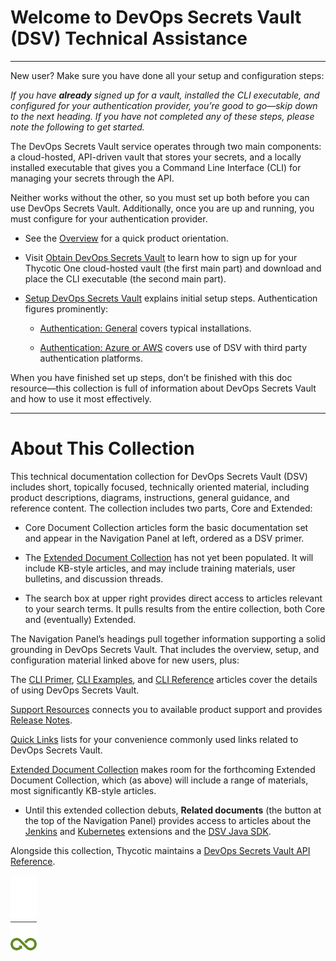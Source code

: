 ﻿[title]: # (Getting Started)
[tags]: # (DevOps Secrets Vault,DSV,)
[priority]: # (1)

# Welcome to DevOps Secrets Vault (DSV) Technical Assistance

  
---
  

New user? Make sure you have done all your setup and configuration steps:

*If you have **already** signed up for a vault, installed the CLI executable, and configured for your authentication provider, you’re good to go—skip down to the next heading. If you have not completed any of these steps, please note the following to get started.*

The DevOps Secrets Vault service operates through two main components: a cloud-hosted, API-driven vault that stores your secrets, and a locally installed executable that gives you a Command Line Interface (CLI) for managing your secrets through the API.

Neither works without the other, so you must set up both before you can use DevOps Secrets Vault. Additionally, once you are up and running, you must configure for your authentication provider.

* See the [Overview](./overview/index.md) for a quick product orientation.

* Visit [Obtain DevOps Secrets Vault](./obtain/index.md) to learn how to sign up for your Thycotic One cloud-hosted vault (the first main part) and download and place the CLI executable (the second main part).

* [Setup DevOps Secrets Vault](./setup/index.md) explains initial setup steps. Authentication figures prominently:

  * [Authentication: General](./authent-gen/index.md) covers typical installations.

  * [Authentication: Azure or AWS](./authent-azure-aws/index.md) covers use of DSV with third party authentication platforms.

When you have finished set up steps, don’t be finished with this doc resource—this collection is full of information about DevOps Secrets Vault and how to use it most effectively.

  
---
  

# About This Collection

This technical documentation collection for DevOps Secrets Vault (DSV) includes short, topically focused, technically oriented material, including product descriptions, diagrams, instructions, general guidance, and reference content. The collection includes two parts, Core and Extended:

* Core Document Collection articles form the basic documentation set and appear in the Navigation Panel at left, ordered as a DSV primer.

* The [Extended Document Collection](./extended/) has not yet been populated. It will include KB-style articles, and may include training materials, user bulletins, and discussion threads.
 
* The search box at upper right provides direct access to articles relevant to your search terms. It pulls results from the entire collection, both Core and (eventually) Extended.

The Navigation Panel’s headings pull together information supporting a solid grounding in DevOps Secrets Vault. That includes the overview, setup, and configuration material linked above for new users, plus:

The [CLI Primer](./cli-primer/index.md), [CLI Examples](./cli-examples/index.md), and [CLI Reference](./cli-ref/index.md) articles cover the details of using DevOps Secrets Vault.

[Support Resources](./cust-support/index.md) connects you to available product support and provides [Release Notes](./cust-support/release-notes.md).

[Quick Links](./quick-links/) lists for your convenience commonly used links related to DevOps Secrets Vault.

[Extended Document Collection](./extended/) makes room for the forthcoming Extended Document Collection, which (as above) will include a range of materials, most significantly KB-style articles.

* Until this extended collection debuts, **Related documents** (the button at the top of the Navigation Panel) provides access to articles about the [Jenkins](/dsv-extension-jenkins) and [Kubernetes](/dsv-extension-kubernetes) extensions and the [DSV Java SDK](/dsv-sdk-java).

Alongside this collection, Thycotic maintains a [DevOps Secrets Vault API Reference](https://dsv.thycotic.com/api).

![Article End](dsv-bug.png)

  
